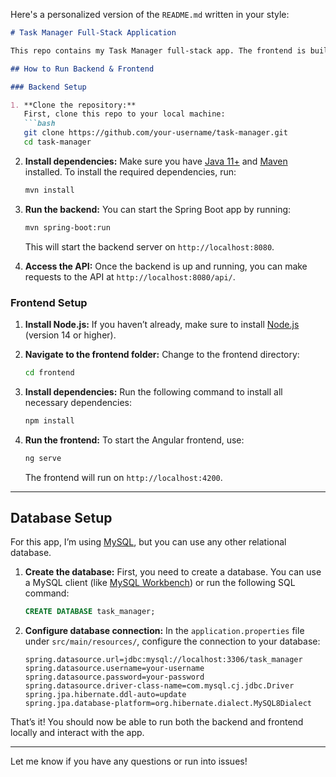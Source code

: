Here's a personalized version of the `README.md` written in your style:

```markdown
# Task Manager Full-Stack Application

This repo contains my Task Manager full-stack app. The frontend is built with Angular, and the backend is powered by Spring Boot. The app also integrates with a database for storing tasks.

## How to Run Backend & Frontend

### Backend Setup

1. **Clone the repository:**
   First, clone this repo to your local machine:
   ```bash
   git clone https://github.com/your-username/task-manager.git
   cd task-manager
   ```

2. **Install dependencies:**
   Make sure you have [Java 11+](https://openjdk.java.net/) and [Maven](https://maven.apache.org/) installed. To install the required dependencies, run:
   ```bash
   mvn install
   ```

3. **Run the backend:**
   You can start the Spring Boot app by running:
   ```bash
   mvn spring-boot:run
   ```
   This will start the backend server on `http://localhost:8080`.

4. **Access the API:**
   Once the backend is up and running, you can make requests to the API at `http://localhost:8080/api/`.

### Frontend Setup

1. **Install Node.js:**
   If you haven’t already, make sure to install [Node.js](https://nodejs.org/) (version 14 or higher).

2. **Navigate to the frontend folder:**
   Change to the frontend directory:
   ```bash
   cd frontend
   ```

3. **Install dependencies:**
   Run the following command to install all necessary dependencies:
   ```bash
   npm install
   ```

4. **Run the frontend:**
   To start the Angular frontend, use:
   ```bash
   ng serve
   ```
   The frontend will run on `http://localhost:4200`.

---

## Database Setup

For this app, I’m using [MySQL](https://www.mysql.com/), but you can use any other relational database.

1. **Create the database:**
   First, you need to create a database. You can use a MySQL client (like [MySQL Workbench](https://dev.mysql.com/downloads/workbench/)) or run the following SQL command:
   ```sql
   CREATE DATABASE task_manager;
   ```

2. **Configure database connection:**
   In the `application.properties` file under `src/main/resources/`, configure the connection to your database:
   ```properties
   spring.datasource.url=jdbc:mysql://localhost:3306/task_manager
   spring.datasource.username=your-username
   spring.datasource.password=your-password
   spring.datasource.driver-class-name=com.mysql.cj.jdbc.Driver
   spring.jpa.hibernate.ddl-auto=update
   spring.jpa.database-platform=org.hibernate.dialect.MySQL8Dialect
   ```

That’s it! You should now be able to run both the backend and frontend locally and interact with the app.

---

Let me know if you have any questions or run into issues!
```
